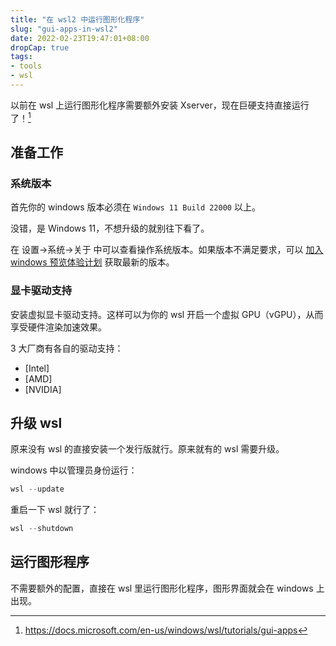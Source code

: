 ```yaml
---
title: "在 wsl2 中运行图形化程序"
slug: "gui-apps-in-wsl2"
date: 2022-02-23T19:47:01+08:00
dropCap: true
tags:
- tools
- wsl
---
```


以前在 wsl 上运行图形化程序需要额外安装 Xserver，现在巨硬支持直接运行了！[^1]

## 准备工作

### 系统版本

首先你的 windows 版本必须在 `Windows 11 Build 22000` 以上。

没错，是 Windows 11，不想升级的就别往下看了。

在 设置->系统->关于 中可以查看操作系统版本。如果版本不满足要求，可以 [加入 windows 预览体验计划](https://insider.windows.com) 获取最新的版本。

### 显卡驱动支持

安装虚拟显卡驱动支持。这样可以为你的 wsl 开启一个虚拟 GPU（vGPU），从而享受硬件渲染加速效果。

3 大厂商有各自的驱动支持：

- [Intel]
- [AMD]
- [NVIDIA]

## 升级 wsl

原来没有 wsl 的直接安装一个发行版就行。原来就有的 wsl 需要升级。

windows 中以管理员身份运行：

```powershell
wsl --update
```

重启一下 wsl 就行了：

```powershell
wsl --shutdown
```

## 运行图形程序

不需要额外的配置，直接在 wsl 里运行图形化程序，图形界面就会在 windows 上出现。

[^1]: <https://docs.microsoft.com/en-us/windows/wsl/tutorials/gui-apps>

